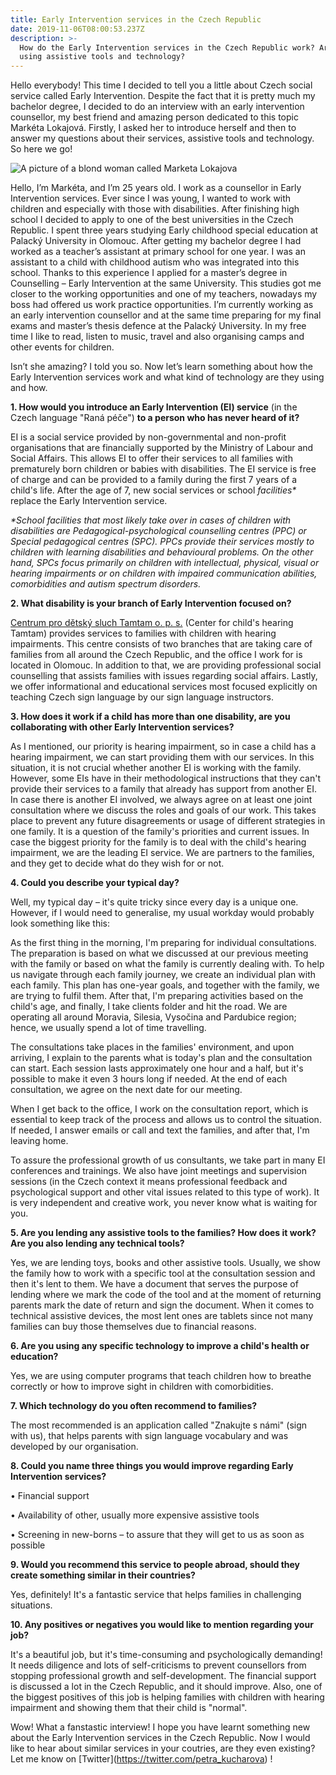 ```yaml
---
title: Early Intervention services in the Czech Republic
date: 2019-11-06T08:00:53.237Z
description: >-
  How do the Early Intervention services in the Czech Republic work? Are they
  using assistive tools and technology?
---
```

Hello everybody! This time I decided to tell you a little about Czech social service called Early Intervention. Despite the fact that it is pretty much my bachelor degree, I decided to do an interview with an early intervention counsellor, my best friend and amazing person dedicated to this topic Markéta Lokajová. Firstly, I asked her to introduce herself and then to answer my questions about their services, assistive tools and technology. So here we go! 

![A picture of a blond woman called Marketa Lokajova](/img/market.jpeg "Markéta Lokajová")

Hello, I’m Markéta, and I’m 25 years old. I work as a counsellor in Early Intervention services. Ever since I was young, I wanted to work with children and especially with those with disabilities. After finishing high school I decided to apply to one of the best universities in the Czech Republic. I spent three years studying Early childhood special education at Palacký University in Olomouc. After getting my bachelor degree I had worked as a teacher’s assistant at primary school for one year. I was an assistant to a child with childhood autism who was integrated into this school. Thanks to this experience I applied for a master’s degree in Counselling – Early Intervention at the same University. This studies got me closer to the working opportunities and one of my teachers, nowadays my boss had offered us work practice opportunities. I’m currently working as an early intervention counsellor and at the same time preparing for my final exams and master’s thesis defence at the Palacký University. In my free time I like to read, listen to music, travel and also organising camps and other events for children.

Isn’t she amazing? I told you so. Now let’s learn something about how the Early Intervention services work and what kind of technology are they using and how.

**1. How would you introduce an Early Intervention (EI) service** (in the Czech language "Raná péče") **to a person who has never heard of it?**

EI is a social service provided by non-governmental and non-profit organisations that are financially supported by the Ministry of Labour and Social Affairs. This allows EI to offer their services to all families with prematurely born children or babies with disabilities. The EI service is free of charge and can be provided to a family during the first 7 years of a child's life. After the age of 7, new social services or school _facilities*_ replace the Early Intervention service.

_\*School facilities that most likely take over in cases of children with disabilities are Pedagogical-psychological counselling centres (PPC) or Special pedagogical centres (SPC). PPCs provide their services mostly to children with learning disabilities and behavioural problems. On the other hand, SPCs focus primarily on children with intellectual, physical, visual or hearing impairments or on children with impaired communication abilities, comorbidities and autism spectrum disorders._

**2. What disability is your branch of Early Intervention focused on?**

[Centrum pro dětský sluch Tamtam o. p. s.](http://www.detskysluch.cz/?lang=en) (Center for child's hearing Tamtam) provides services to families with children with hearing impairments. This centre consists of two branches that are taking care of families from all around the Czech Republic, and the office I work for is located in Olomouc. In addition to that, we are providing professional social counselling that assists families with issues regarding social affairs. Lastly, we offer informational and educational services most focused explicitly on teaching Czech sign language by our sign language instructors. 

**3. How does it work if a child has more than one disability, are you collaborating with other Early Intervention services?**

As I mentioned, our priority is hearing impairment, so in case a child has a hearing impairment, we can start providing them with our services. In this situation, it is not crucial whether another EI is working with the family. However, some EIs have in their methodological instructions that they can't provide their services to a family that already has support from another EI. In case there is another EI involved, we always agree on at least one joint consultation where we discuss the roles and goals of our work. This takes place to prevent any future disagreements or usage of different strategies in one family. It is a question of the family's priorities and current issues. In case the biggest priority for the family is to deal with the child's hearing impairment, we are the leading EI service. We are partners to the families, and they get to decide what do they wish for or not. 

**4. Could you describe your typical day?**

Well, my typical day – it's quite tricky since every day is a unique one. However, if I would need to generalise, my usual workday would probably look something like this:

As the first thing in the morning, I'm preparing for individual consultations. The preparation is based on what we discussed at our previous meeting with the family or based on what the family is currently dealing with. To help us navigate through each family journey, we create an individual plan with each family. This plan has one-year goals, and together with the family, we are trying to fulfil them. After that, I'm preparing activities based on the child's age, and finally, I take clients folder and hit the road. We are operating all around Moravia, Silesia, Vysočina and Pardubice region; hence, we usually spend a lot of time travelling. 

The consultations take places in the families' environment, and upon arriving, I explain to the parents what is today's plan and the consultation can start. Each session lasts approximately one hour and a half, but it's possible to make it even 3 hours long if needed. At the end of each consultation, we agree on the next date for our meeting.

When I get back to the office, I work on the consultation report, which is essential to keep track of the process and allows us to control the situation. If needed, I answer emails or call and text the families, and after that, I'm leaving home. 

To assure the professional growth of us consultants, we take part in many EI conferences and trainings. We also have joint meetings and supervision sessions (in the Czech context it means professional feedback and psychological support and other vital issues related to this type of work). It is very independent and creative work, you never know what is waiting for you.

**5. Are you lending any assistive tools to the families? How does it work? Are you also lending any technical tools?**

Yes, we are lending toys, books and other assistive tools. Usually, we show the family how to work with a specific tool at the consultation session and then it's lent to them. We have a document that serves the purpose of lending where we mark the code of the tool and at the moment of returning parents mark the date of return and sign the document. When it comes to technical assistive devices, the most lent ones are tablets since not many families can buy those themselves due to financial reasons. 

**6. Are you using any specific technology to improve a child's health or education?**

Yes, we are using computer programs that teach children how to breathe correctly or how to improve sight in children with comorbidities. 

**7. Which technology do you often recommend to families?**

The most recommended is an application called "Znakujte s námi" (sign with us), that helps parents with sign language vocabulary and was developed by our organisation.

**8. Could you name three things you would improve regarding Early Intervention services?**

•	Financial support

•	Availability of other, usually more expensive assistive tools

•	Screening in new-borns – to assure that they will get to us as soon as possible

**9. Would you recommend this service to people abroad, should they create something similar in their countries?**

Yes, definitely! It's a fantastic service that helps families in challenging situations.

**10. Any positives or negatives you would like to mention regarding your job?**

It's a beautiful job, but it's time-consuming and psychologically demanding! It needs diligence and lots of self-criticisms to prevent counsellors from stopping professional growth and self-development. The financial support is discussed a lot in the Czech Republic, and it should improve. Also, one of the biggest positives of this job is helping families with children with hearing impairment and showing them that their child is "normal".

Wow! What a fanstastic interview! I hope you have learnt something new about the Early Intervention services in the Czech Republic. Now I would like to hear about similar services in your coutries, are they even existing? Let me know on \[Twitter](https://twitter.com/petra_kucharova) !
